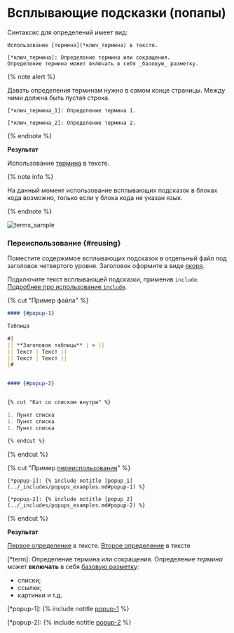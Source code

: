 # Всплывающие подсказки (попапы)

Синтаксис для определений имеет вид:

```
Использование [термина](*ключ_термина) в тексте.

[*ключ_термина]: Определение термина или сокращения.
Определение термина может включать в себя _базовую_ разметку.
```

{% note alert %}

Давать определения терминам нужно в самом конце страницы. Между ними должна быть пустая строка.

```
[*ключ_термина_1]: Определение термина 1.

[*ключ_термина_2]: Определение термина 2.
```

{% endnote %}


**Результат**

Использование [термина](*term) в тексте.

{% note info %}

На данный момент использование всплывающих подсказок в блоках кода возможно, только если у блока кода не указан язык.

{% endnote %}

![terms_sample](../_images/terms_sample.png)

### Переиспользование {#reusing}

Поместите содержимое всплывающих подсказок в отдельный файл под заголовок четвертого уровня. Заголовок оформите в виде [якоря](base.md#anchor).

Подключите текст всплывающей подсказки, применив `include`. [Подробнее про использование `include`](../syntax/includes.md).

{% cut "Пример файла" %}

```markdown
#### {#popup-1}

Таблица

#|
|| **Заголовок таблицы** | > ||
|| Текст | Текст ||
|| Текст | Текст ||
|#


#### {#popup-2}


{% cut "Кат со списком внутри" %}

1. Пункт списка
1. Пункт списка
1. Пункт списка

{% endcut %}
```

{% endcut %}


{% cut "Пример [переиспользования](../syntax/includes.md)" %}

```
[*popup-1]: {% include notitle [popup_1](../_includes/popups_examples.md#popup-1) %}

[*popup-2]: {% include notitle [popup_2](../_includes/popups_examples.md#popup-2) %}
```

{% endcut %}


**Результат**

[Первое определение](*popup-1) в тексте. [Второе определение](*popup-2) в тексте

[*term]: Определение термина или сокращения.
Определение _термина_ может **включать** в себя [базовую разметку](base.md):
* списки;
* ссылки;
* картинки и т.д.

[*popup-1]: {% include notitle [popup-1](../_includes/popups_examples.md#popup-1) %}

[*popup-2]: {% include notitle [popup-2](../_includes/popups_examples.md#popup-2) %}
